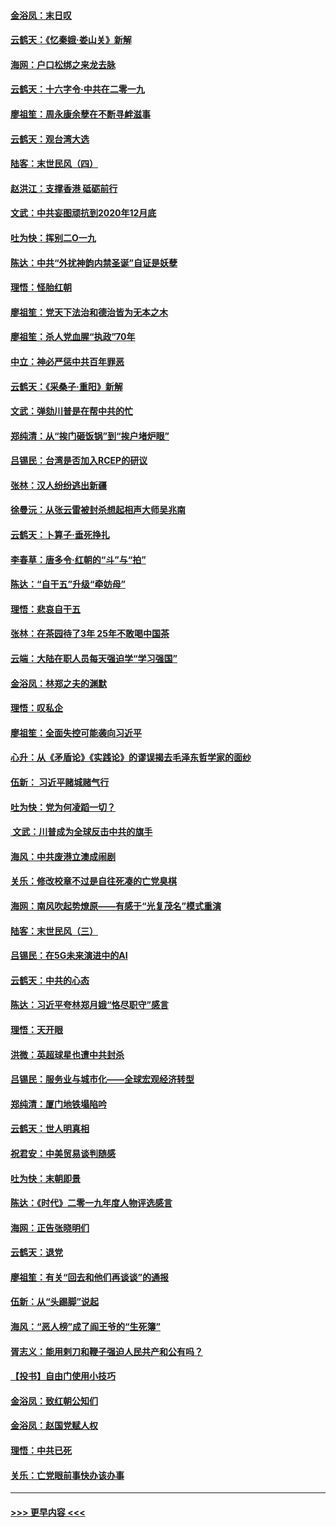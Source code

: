 #### [金浴凤：末日叹](../pages/nsc993/n11752359.md?t=12300955) 
#### [云鹤天：《忆秦娥‧娄山关》新解](../pages/nsc993/n11752348.md?t=12300955) 
#### [海网：户口松绑之来龙去脉](../pages/nsc993/n11752328.md?t=12300955) 
#### [云鹤天：十六字令‧中共在二零一九](../pages/nsc993/n11752305.md?t=12300955) 
#### [廖祖笙：周永康余孽在不断寻衅滋事](../pages/nsc993/n11751013.md?t=12300955) 
#### [云鹤天：观台湾大选](../pages/nsc993/n11751007.md?t=12300955) 
#### [陆客：末世民风（四）](../pages/nsc993/n11749203.md?t=12300955) 
#### [赵洪江：支撑香港 砥砺前行](../pages/nsc993/n11748482.md?t=12300955) 
#### [文武：中共妄图顽抗到2020年12月底](../pages/nsc993/n11748446.md?t=12300955) 
#### [吐为快：挥别二O一九](../pages/nsc993/n11748411.md?t=12300955) 
#### [陈达：中共“外扰神韵内禁圣诞”自证是妖孽](../pages/nsc993/n11748226.md?t=12300955) 
#### [理悟：怪胎红朝](../pages/nsc993/n11748206.md?t=12300955) 
#### [廖祖笙：党天下法治和德治皆为无本之木](../pages/nsc993/n11748135.md?t=12300955) 
#### [廖祖笙：杀人党血腥“执政”70年](../pages/nsc993/n11745144.md?t=12300955) 
#### [中立：神必严惩中共百年罪恶](../pages/nsc993/n11744970.md?t=12300955) 
#### [云鹤天：《采桑子‧重阳》新解](../pages/nsc993/n11744948.md?t=12300955) 
#### [文武：弹劾川普是在帮中共的忙](../pages/nsc993/n11744758.md?t=12300955) 
#### [郑纯清：从“挨门砸饭锅”到“挨户堵炉眼”](../pages/nsc993/n11744745.md?t=12300955) 
#### [吕锡民：台湾是否加入RCEP的研议](../pages/nsc993/n11744701.md?t=12300955) 
#### [张林：汉人纷纷逃出新疆](../pages/nsc993/n11743530.md?t=12300955) 
#### [徐曼沅：从张云雷被封杀想起相声大师吴兆南](../pages/nsc993/n11741816.md?t=12300955) 
#### [云鹤天：卜算子‧垂死挣扎](../pages/nsc993/n11739956.md?t=12300955) 
#### [李春草：唐多令‧红朝的“斗”与“拍”](../pages/nsc993/n11739830.md?t=12300955) 
#### [陈达：“自干五”升级“牵妨母”](../pages/nsc993/n11739724.md?t=12300955) 
#### [理悟：悲哀自干五](../pages/nsc993/n11739547.md?t=12300955) 
#### [张林：在茶园待了3年 25年不敢喝中国茶](../pages/nsc993/n11739240.md?t=12300955) 
#### [云端：大陆在职人员每天强迫学“学习强国”](../pages/nsc993/n11738735.md?t=12300955) 
#### [金浴凤：林郑之夫的渊默](../pages/nsc993/n11737735.md?t=12300955) 
#### [理悟：叹私企](../pages/nsc993/n11737715.md?t=12300955) 
#### [廖祖笙：全面失控可能袭向习近平](../pages/nsc993/n11737704.md?t=12300955) 
#### [心升：从《矛盾论》《实践论》的谬误揭去毛泽东哲学家的面纱](../pages/nsc993/n11736962.md?t=12300955) 
#### [伍新： 习近平赌城赌气行](../pages/nsc993/n11736929.md?t=12300955) 
#### [吐为快：党为何凌蹈一切？](../pages/nsc993/n11736915.md?t=12300955) 
#### [ 文武：川普成为全球反击中共的旗手](../pages/nsc993/n11736882.md?t=12300955) 
#### [海风：中共废港立澳成闹剧](../pages/nsc993/n11735857.md?t=12300955) 
#### [关乐：修改校章不过是自往死凑的亡党臭棋](../pages/nsc993/n11735097.md?t=12300955) 
#### [海网：南风吹起势燎原——有感于“光复茂名”模式重演](../pages/nsc993/n11732308.md?t=12300955) 
#### [陆客：末世民风（三）](../pages/nsc993/n11732211.md?t=12300955) 
#### [吕锡民：在5G未来演进中的AI](../pages/nsc993/n11730010.md?t=12300955) 
#### [云鹤天：中共的心态](../pages/nsc993/n11729906.md?t=12300955) 
#### [陈达：习近平夸林郑月娥“恪尽职守”感言](../pages/nsc993/n11729881.md?t=12300955) 
#### [理悟：天开眼](../pages/nsc993/n11729699.md?t=12300955) 
#### [洪微：英超球星也遭中共封杀](../pages/nsc993/n11727243.md?t=12300955) 
#### [吕锡民：服务业与城市化——全球宏观经济转型](../pages/nsc993/n11725845.md?t=12300955) 
#### [郑纯清：厦门地铁塌陷吟](../pages/nsc993/n11725813.md?t=12300955) 
#### [云鹤天：世人明真相](../pages/nsc993/n11725621.md?t=12300955) 
#### [祝君安：中美贸易谈判随感](../pages/nsc993/n11725609.md?t=12300955) 
#### [吐为快：末朝即景](../pages/nsc993/n11723365.md?t=12300955) 
#### [陈达：《时代》二零一九年度人物评选感言](../pages/nsc993/n11723337.md?t=12300955) 
#### [海网：正告张晓明们](../pages/nsc993/n11723228.md?t=12300955) 
#### [云鹤天：退党](../pages/nsc993/n11723056.md?t=12300955) 
#### [廖祖笙：有关“回去和他们再谈谈”的通报](../pages/nsc993/n11722442.md?t=12300955) 
#### [伍新：从“头踢脚”说起](../pages/nsc993/n11722429.md?t=12300955) 
#### [海风：“恶人榜”成了阎王爷的“生死簿”](../pages/nsc993/n11722272.md?t=12300955) 
#### [胥志义：能用剌刀和鞭子强迫人民共产和公有吗？](../pages/nsc993/n11720569.md?t=12300955) 
#### [【投书】自由门使用小技巧](../pages/nsc993/n11720180.md?t=12300955) 
#### [金浴凤：致红朝公知们](../pages/nsc993/n11720563.md?t=12300955) 
#### [金浴凤：赵国党赋人权](../pages/nsc993/n11720533.md?t=12300955) 
#### [理悟：中共已死](../pages/nsc993/n11720233.md?t=12300955) 
#### [关乐：亡党眼前事快办该办事](../pages/nsc993/n11719160.md?t=12300955) 

----
#### [ >>> 更早内容 <<< ](../indexes/nsc993-earlier.md)
